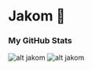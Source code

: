 # Jakom 🚀

### My GitHub Stats
![alt jakom](https://github-readme-stats.vercel.app/api?username=RyouYoo&show_icons=true&theme=react) ![alt jakom](https://github-readme-stats.vercel.app/api/top-langs/?username=RyouYoo&theme=react&line_height=40)
